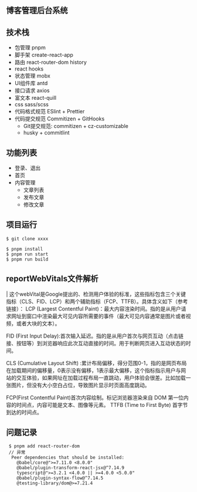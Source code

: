 ## 博客管理后台系统
## 技术栈
 - 包管理 pnpm
 - 脚手架 create-react-app
 - 路由 react-router-dom history
 - react hooks
 - 状态管理 mobx
 - UI组件库 antd
 - 接口请求 axios
 - 富文本 react-quill
 - css sass/scss
 - 代码格式规范 ESlint + Prettier
 - 代码提交规范 Commitizen + GitHooks
   - Git提交规范: commitizen + cz-customizable
   - husky + commitlint
## 功能列表
 - 登录、退出
 - 首页
 - 内容管理
   - 文章列表
   - 发布文章
   - 修改文章

## 项目运行
```shell
$ git clone xxxx
```

```shell
$ pnpm install
$ pnpm run start
$ pnpm run build
```

## reportWebVitals文件解析

| 这个webVital是Google提出的、检测用户体验的标准，这些指标包含三个关键指标（CLS、FID、LCP）和两个辅助指标（FCP、TTFB）。具体含义如下（参考链接）：
LCP (Largest Contentful Paint)：最大内容渲染时间。指的是从用户请求网址到窗口中渲染最大可见内容所需要的事件（最大可见内容通常是图片或者视频，或者大块的文本）。

FID (First Input Delay):首次输入延迟。指的是从用户首次与网页互动（点击链接、按钮等）到浏览器响应此次互动直接的时间。用于判断网页进入互动状态的时间。

CLS (Cumulative Layout Shift) :累计布局偏移，得分范围0-1，指的是网页布局在加载期间的偏移量，0表示没有偏移，1表示最大偏移，这个指标指示用户与网站的交互体验，如果网址在加载过程布局一直跳动，用户体验会很差。比如加载一张图片，但没有大小空白占位，导致图片显示时页面高度跳动。

FCP(First Contentful Paint)首次内容绘制。标记浏览器渲染来自 DOM 第一位内容的时间点，内容可能是文本、图像等元素。
TTFB (Time to First Byte) 首字节到达的时间点。

## 问题记录

```Shell
 $ pnpm add react-router-dom
 // 异常
  Peer dependencies that should be installed:
    @babel/core@">=7.11.0 <8.0.0"
    @babel/plugin-transform-react-jsx@^7.14.9
    typescript@">=3.2.1 <4.0.0 || >=4.0.0 <5.0.0"
    @babel/plugin-syntax-flow@^7.14.5
    @testing-library/dom@>=7.21.4
```



